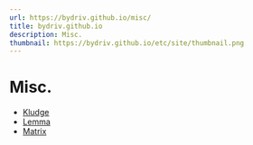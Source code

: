 ```yaml
---
url: https://bydriv.github.io/misc/
title: bydriv.github.io
description: Misc.
thumbnail: https://bydriv.github.io/etc/site/thumbnail.png
---
```


# Misc.

- [Kludge](kludge)
- [Lemma](lemma)
- [Matrix](matrix)
